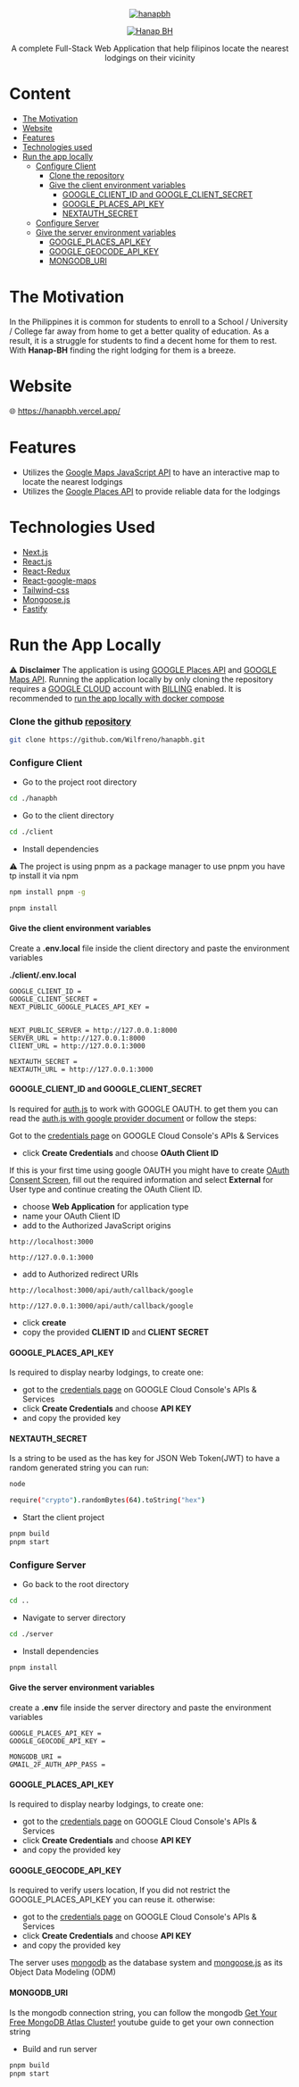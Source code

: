 
<div align="center">
  
[![hanapbh](https://github.com/Wilfreno/hanapbh/blob/main/client/public/hanapbh-logo-120.png)](https://hanapbh.vercel.app/)
</div>

<div align="center">

[![Hanap BH](https://readme-typing-svg.demolab.com?font=Fira+Code&size=40&duration=1000&pause=1000&color=222222&center=true&vCenter=true&repeat=false&width=435&lines=%F0%9D%99%83%F0%9D%99%96%F0%9D%99%A3%F0%9D%99%96%F0%9D%99%A5+%F0%9D%98%BD%F0%9D%99%83)](https://hanapbh.vercel.app/)
</div>

<p align="center" >A complete Full-Stack Web Application that help filipinos locate the nearest lodgings on their vicinity </p>

# Content

- [The Motivation](#the-motivation)
- [Website](#website)
- [Features](#features)
- [Technologies used](#technologies-used)
- [Run the app locally](#run-the-app-locally)
    - [Configure Client](#configure-client)
        - [Clone the repository](#clone-the-github-repository)
        - [Give the client environment variables](#give-the-client-environment-variables)
           - [GOOGLE_CLIENT_ID and GOOGLE_CLIENT_SECRET](#google_client_id-and-google_client_secret)
           - [GOOGLE_PLACES_API_KEY](#google_places_api_key)
           - [NEXTAUTH_SECRET](#nextauth_secret)
    - [Configure Server](#configure-server)
    - [Give the server environment variables](#give-the-server-environment-variables)
        - [GOOGLE_PLACES_API_KEY](#google_places_api_key-1)
        - [GOOGLE_GEOCODE_API_KEY](#google_geocode_api_key)
        - [MONGODB_URI](#mongodb_uri)
# The Motivation

<p>In the Philippines it is common for students to enroll to a School / University / College far away from home to get a better quality of education. As a result, it is a struggle for students to find a decent home for them to rest. With <b>Hanap-BH</b> finding the right lodging for them is a breeze.<p/>

# Website 

:globe_with_meridians: <https://hanapbh.vercel.app/>

# Features

- Utilizes the [Google Maps JavaScript API](https://developers.google.com/maps/documentation/javascript) to have an interactive map to locate the nearest lodgings
- Utilizes the [Google Places API](https://developers.google.com/maps/documentation/places/web-service/overview) to provide reliable data for the lodgings

# Technologies Used

- [Next.js](https://nextjs.org/)
- [React.js](https://react.dev/)
- [React-Redux](https://react-redux.js.org/)
- [React-google-maps](https://github.com/visgl/react-google-maps)
- [Tailwind-css](https://tailwindcss.com/)
- [Mongoose.js](https://mongoosejs.com/)
- [Fastify](https://fastify.dev/)

# Run the App Locally

:warning: **Disclaimer** The application is using [GOOGLE Places API](https://developers.google.com/maps/documentation/places/web-service) and [GOOGLE Maps API](https://developers.google.com/maps/documentation/javascript). Running the application locally by only cloning the repository requires a [GOOGLE CLOUD](https://console.cloud.google.com/welcome/new) account
with [BILLING](https://console.cloud.google.com/billing) enabled. It is recommended to [run the app locally with docker compose](#with-docker-compose)

### Clone the github [repository](https://github.com/Wilfreno/hanapbh)

```bash 
git clone https://github.com/Wilfreno/hanapbh.git
```
### Configure Client

- Go to the project root directory
```bash
cd ./hanapbh
```

-  Go to the client directory
```bash
cd ./client
```
-  Install dependencies

:warning: The project is using pnpm as a package manager to use pnpm you have tp install it via npm
```bash
npm install pnpm -g
```
```bash 
pnpm install
```

#### Give the client environment variables 

Create a **.env.local** file inside the client directory and paste the environment variables

**./client/.env.local**

```env
GOOGLE_CLIENT_ID = 
GOOGLE_CLIENT_SECRET = 
NEXT_PUBLIC_GOOGLE_PLACES_API_KEY = 


NEXT_PUBLIC_SERVER = http://127.0.0.1:8000
SERVER_URL = http://127.0.0.1:8000
ClIENT_URL = http://127.0.0.1:3000

NEXTAUTH_SECRET = 
NEXTAUTH_URL = http://127.0.0.1:3000
```

#### GOOGLE_CLIENT_ID and GOOGLE_CLIENT_SECRET 

Is required for [auth.js](https://authjs.dev/) to work with GOOGLE OAUTH.
to get them you can read the [auth.js with google provider document](https://authjs.dev/getting-started/providers/google) or follow the steps:

Got to the [credentials page](https://console.cloud.google.com/apis/credentials) on GOOGLE Cloud Console's APIs & Services
- click **Create Credentials** and choose **OAuth Client ID** 

If this is your first time using google OAUTH you might have to create [OAuth Consent Screen](https://console.cloud.google.com/apis/credentials/consent), fill out the required information and select **External**
for User type and continue creating the OAuth Client ID.

- choose **Web Application** for application type
- name your OAuth Client ID
- add to the Authorized JavaScript origins

```
http://localhost:3000
```
```
http://127.0.0.1:3000
```
- add to Authorized redirect URIs

```
http://localhost:3000/api/auth/callback/google
```
```
http://127.0.0.1:3000/api/auth/callback/google
```
- click **create**
- copy the provided **CLIENT ID** and **CLIENT SECRET**

#### GOOGLE_PLACES_API_KEY 

Is required to display nearby lodgings, to create one: 

- got to the [credentials page](https://console.cloud.google.com/apis/credentials) on GOOGLE Cloud Console's APIs & Services
- click **Create Credentials** and choose **API KEY** 
- and copy the provided key

#### NEXTAUTH_SECRET


Is a string to be used as the has key for JSON Web Token(JWT) to have a random generated string you can run:

```bash 
node
```

```bash 
require("crypto").randomBytes(64).toString("hex")
```

- Start the client project
```bash
pnpm build
pnpm start
```
### Configure Server

- Go back to the root directory
```bash 
cd ..
```

- Navigate to server directory
```bash
cd ./server
```

- Install dependencies 
```bash
pnpm install
```

#### Give the server environment variables

create a **.env** file inside the server directory and paste the environment variables

```env
GOOGLE_PLACES_API_KEY = 
GOOGLE_GEOCODE_API_KEY = 

MONGODB_URI = 
GMAIL_2F_AUTH_APP_PASS = 
```
#### GOOGLE_PLACES_API_KEY 

Is required to display nearby lodgings, to create one: 

- got to the [credentials page](https://console.cloud.google.com/apis/credentials) on GOOGLE Cloud Console's APIs & Services
- click **Create Credentials** and choose **API KEY** 
- and copy the provided key

#### GOOGLE_GEOCODE_API_KEY 

Is required to verify users location,
If you did not restrict the GOOGLE_PLACES_API_KEY you can reuse it. otherwise:

- got to the [credentials page](https://console.cloud.google.com/apis/credentials) on GOOGLE Cloud Console's APIs & Services
- click **Create Credentials** and choose **API KEY** 
- and copy the provided key

The server uses [mongodb](https://www.mongodb.com/) as the database system and [mongoose.js](https://mongoosejs.com/) as its Object Data Modeling (ODM) 

#### MONGODB_URI
Is the mongodb connection string, you can follow the mongodb [Get Your Free MongoDB Atlas Cluster!](https://www.youtube.com/watch?v=VkXvVOb99g0) youtube guide to get your own connection string 

- Build and run server

```bash
pnpm build
pnpm start
```
